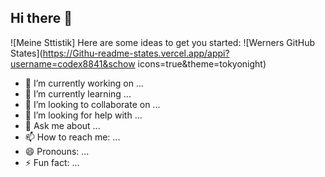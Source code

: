 ## Hi there 👋
![Meine Sttistik]
Here are some ideas to get you started:
![Werners GitHub States](https://Githu-readme-states.vercel.app/appi?username=codex8841&schow icons=true&theme=tokyonight)
- 🔭 I’m currently working on ...
- 🌱 I’m currently learning ...
- 👯 I’m looking to collaborate on ...
- 🤔 I’m looking for help with ...
- 💬 Ask me about ...
- 📫 How to reach me: ...
- 😄 Pronouns: ...
- ⚡ Fun fact: ...
